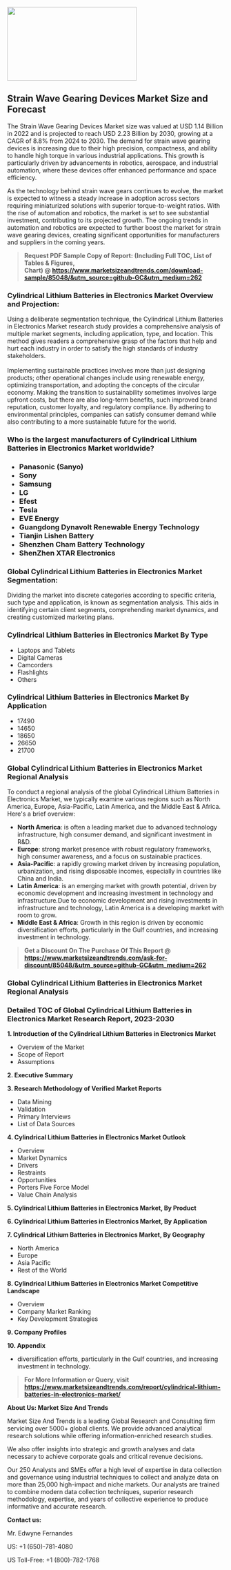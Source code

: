 <p><img class="alignnone size-medium wp-image-20088" src="https://ffe5etoiles.com/wp-content/uploads/2024/12/MST1-300x171.png" alt="" width="300" height="171" /></p><h2>Strain Wave Gearing Devices Market Size and Forecast</h2><p>The Strain Wave Gearing Devices Market size was valued at USD 1.14 Billion in 2022 and is projected to reach USD 2.23 Billion by 2030, growing at a CAGR of 8.8% from 2024 to 2030. The demand for strain wave gearing devices is increasing due to their high precision, compactness, and ability to handle high torque in various industrial applications. This growth is particularly driven by advancements in robotics, aerospace, and industrial automation, where these devices offer enhanced performance and space efficiency.</p><p>As the technology behind strain wave gears continues to evolve, the market is expected to witness a steady increase in adoption across sectors requiring miniaturized solutions with superior torque-to-weight ratios. With the rise of automation and robotics, the market is set to see substantial investment, contributing to its projected growth. The ongoing trends in automation and robotics are expected to further boost the market for strain wave gearing devices, creating significant opportunities for manufacturers and suppliers in the coming years.</p></p><blockquote id="" class=""><strong>Request PDF Sample Copy of Report: (Including Full TOC, List of Tables &amp; Figures, Chart)&nbsp;@&nbsp;<strong><a href="https://www.marketsizeandtrends.com/download-sample/85048/&utm_source=github-GC&utm_medium=262" target="_blank">https://www.marketsizeandtrends.com/download-sample/85048/&utm_source=github-GC&utm_medium=262</a></strong></strong></blockquote><h3 id="" class="">Cylindrical Lithium Batteries in Electronics Market&nbsp;Overview and Projection:</h3><p id="" class="">Using a deliberate segmentation technique, the Cylindrical Lithium Batteries in Electronics Market research study provides a comprehensive analysis of multiple market segments, including application, type, and location. This method gives readers a comprehensive grasp of the factors that help and hurt each industry in order to satisfy the high standards of industry stakeholders. <br /> <br />Implementing sustainable practices involves more than just designing products; other operational changes include using renewable energy, optimizing transportation, and adopting the concepts of the circular economy. Making the transition to sustainability sometimes involves large upfront costs, but there are also long-term benefits, such improved brand reputation, customer loyalty, and regulatory compliance. By adhering to environmental principles, companies can satisfy consumer demand while also contributing to a more sustainable future for the world.</p><h3 id="" class="">Who is the largest manufacturers of&nbsp;Cylindrical Lithium Batteries in Electronics Market worldwide?</h3><h3 class=""><p><ul><li>Panasonic (Sanyo) </li><li> Sony </li><li> Samsung </li><li> LG </li><li> Efest </li><li> Tesla </li><li> EVE Energy </li><li> Guangdong Dynavolt Renewable Energy Technology </li><li> Tianjin Lishen Battery </li><li> Shenzhen Cham Battery Technology </li><li> ShenZhen XTAR Electronics</li></ul></p></h3><h3 id="" class="">Global&nbsp;Cylindrical Lithium Batteries in Electronics Market Segmentation:</h3><p id="" class="">Dividing the market into discrete categories according to specific criteria, such type and application, is known as segmentation analysis. This aids in identifying certain client segments, comprehending market dynamics, and creating customized marketing plans.</p><h3 id="" class="">Cylindrical Lithium Batteries in Electronics Market&nbsp;By Type</h3><p><p><ul><li>Laptops and Tablets</li><li> Digital Cameras</li><li> Camcorders</li><li> Flashlights</li><li> Others</p></li></ul></p></p><h3 id="" class="">Cylindrical Lithium Batteries in Electronics Market&nbsp;By Application</h3><p class=""><p><ul><li>17490</li><li> 14650</li><li> 18650</li><li> 26650</li><li> 21700</li></ul></p></p><h3 id="" class="">Global Cylindrical Lithium Batteries in Electronics Market Regional Analysis</h3><p id="" class="">To conduct a regional analysis of the global Cylindrical Lithium Batteries in Electronics Market, we typically examine various regions such as North America, Europe, Asia-Pacific, Latin America, and the Middle East &amp; Africa. Here's a brief overview:</p><ul><li><strong>North America</strong>: is often a leading market due to advanced technology infrastructure, high consumer demand, and significant investment in R&amp;D.</li><li><strong>Europe</strong>: strong market presence with robust regulatory frameworks, high consumer awareness, and a focus on sustainable practices.</li><li><strong>Asia-Pacific</strong>: a rapidly growing market driven by increasing population, urbanization, and rising disposable incomes, especially in countries like China and India.</li><li><strong>Latin America</strong>: is an emerging market with growth potential, driven by economic development and increasing investment in technology and infrastructure.Due to economic development and rising investments in infrastructure and technology, Latin America is a developing market with room to grow.</li><li><strong>Middle East &amp; Africa</strong>: Growth in this region is driven by economic diversification efforts, particularly in the Gulf countries, and increasing investment in technology.</li></ul><blockquote id="" class=""><strong>Get a Discount On The Purchase Of This Report @ <strong><a href="https://www.marketsizeandtrends.com/ask-for-discount/85048/&utm_source=github-GC&utm_medium=262" target="_blank">https://www.marketsizeandtrends.com/ask-for-discount/85048/&utm_source=github-GC&utm_medium=262</a></strong></strong></blockquote><h3 id="" class="">Global Cylindrical Lithium Batteries in Electronics Market Regional Analysis</h3><h3 id="" class="">Detailed TOC of Global Cylindrical Lithium Batteries in Electronics Market Research Report, 2023-2030</h3><p id="" class=""><strong>1. Introduction of the Cylindrical Lithium Batteries in Electronics Market</strong></p><ul><li>Overview of the Market</li><li>Scope of Report</li><li>Assumptions</li></ul><p id="" class=""><strong>2. Executive Summary</strong></p><p id="" class=""><strong>3. Research Methodology of Verified Market Reports</strong></p><ul><li>Data Mining</li><li>Validation</li><li>Primary Interviews</li><li>List of Data Sources</li></ul><p id="" class=""><strong>4. Cylindrical Lithium Batteries in Electronics Market Outlook</strong></p><ul><li>Overview</li><li>Market Dynamics</li><li>Drivers</li><li>Restraints</li><li>Opportunities</li><li>Porters Five Force Model</li><li>Value Chain Analysis</li></ul><p id="" class=""><strong>5. Cylindrical Lithium Batteries in Electronics Market, By Product</strong></p><p id="" class=""><strong>6. Cylindrical Lithium Batteries in Electronics Market, By Application</strong></p><p id="" class=""><strong>7. Cylindrical Lithium Batteries in Electronics Market, By Geography</strong></p><ul><li>North America</li><li>Europe</li><li>Asia Pacific</li><li>Rest of the World</li></ul><p id="" class=""><strong>8. Cylindrical Lithium Batteries in Electronics Market Competitive Landscape</strong></p><ul><li>Overview</li><li>Company Market Ranking</li><li>Key Development Strategies</li></ul><p id="" class=""><strong>9. Company Profiles</strong></p><p id="" class=""><strong>10. Appendix</strong></p><ul><li>diversification efforts, particularly in the Gulf countries, and increasing investment in technology.</li></ul><blockquote id="" class=""><strong>For More Information or Query, visit <strong><strong><a href="https://www.marketsizeandtrends.com/report/cylindrical-lithium-batteries-in-electronics-market/" target="_blank">https://www.marketsizeandtrends.com/report/cylindrical-lithium-batteries-in-electronics-market/</a></strong></strong></strong></blockquote><p id="" class=""><strong>About Us: Market Size And Trends</strong></p><p id="" class="">Market Size And Trends is a leading Global Research and Consulting firm servicing over 5000+ global clients. We provide advanced analytical research solutions while offering information-enriched research studies.</p><p id="" class="">We also offer insights into strategic and growth analyses and data necessary to achieve corporate goals and critical revenue decisions.</p><p id="" class="">Our 250 Analysts and SMEs offer a high level of expertise in data collection and governance using industrial techniques to collect and analyze data on more than 25,000 high-impact and niche markets. Our analysts are trained to combine modern data collection techniques, superior research methodology, expertise, and years of collective experience to produce informative and accurate research.</p><p id="" class=""><strong>Contact us:</strong></p><p id="" class="">Mr. Edwyne Fernandes</p><p id="" class="">US: +1 (650)-781-4080</p><p id="" class="">US Toll-Free: +1 (800)-782-1768</p>
